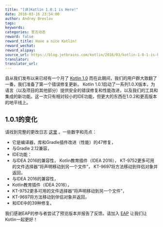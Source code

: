 ```yaml
---
title: "[译]Kotlin 1.0.1 is Here!"
date: 2016-03-16 23:54:00
author: Andrey Breslav
tags:
keywords:
categories: 官方动态
reward: false
reward_title: Have a nice Kotlin!
reward_wechat:
reward_alipay:
source_url: https://blog.jetbrains.com/kotlin/2016/03/kotlin-1-0-1-is-here/
translator:
translator_url:
---
```


自从我们发布以来已经有一个月了 [Kotlin 1.0](http://blog.jetbrains.com/kotlin/2016/02/kotlin-1-0-released-pragmatic-language-for-jvm-and-android/) 而在此期间，我们的用户群大致翻了一番，我们准备了第一个错误修复更新。
Kotlin 1.0.1启动了一系列1.0.X版本，为语言（以及项目的其他部分）提供安全的错误修复和性能改进，以及我们的工具和集成的新功能。这一次只有相对较小的IDE功能，但更大的东西在1.0.2和更高版本的地平线上。
## 1.0.1的变化

请找到完整的更改日志 [这里](https://github.com/JetBrains/kotlin/releases/tag/1.0.1) 。一些数字和亮点：

* 它是编译器，库和Gradle插件改进（性能）的47修复，
* 与Gradle 2.12兼容，
* IDE功能：
* 与IDEA 2016的兼容性，
Kotlin教育插件（IDEA 2016），
KT-9752更多可用的文件选择器“将声明移动到另一个文件”，
KT-9697将方法移动到伴侣对象并返回，
* 与IDEA 2016的兼容性，
* Kotlin教育插件（IDEA 2016），
* KT-9752更多可用的文件选择器“将声明移动到另一个文件”，
* KT-9697将方法移动到伴侣对象并返回，
* 和IDE中的39种修复。

我们感谢EAP的参与者尝试了预览版本并报告了反馈。请加入 [EAP](https://discuss.kotlinlang.org/t/kotlin-1-0-1-eap/1525) 让我们让Kotlin一起更好！

